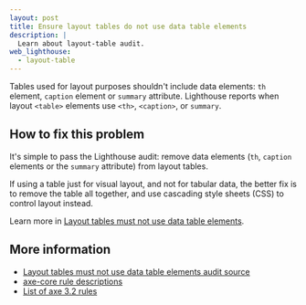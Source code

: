```yaml
---
layout: post
title: Ensure layout tables do not use data table elements
description: |
  Learn about layout-table audit.
web_lighthouse:
  - layout-table
---
```


Tables used for layout purposes shouldn't include data elements:
`th` element, `caption` element or `summary` attribute.
Lighthouse reports when layout `<table>` elements use `<th>`, `<caption>`, or `summary`.

<!--
***Todo*** This audit doesn't seem to be failing for me. I added `role="presentation"` to a table
with `th` expecting this to fail, and it does not.

<figure class="w-figure">
  <img class="w-screenshot w-screenshot--filled" src="layout-table.png" alt="Lighthouse audit showing presentational <table> elements incorrectly using <th>, <caption>, or summary
  figcaption class with a value of 'w-figcaption'">
    Fig. 1 — Presentational <code>&lt;table></code> elements incorrectly using <code>&lt;th></code>, <code>&lt;caption></code>, or <code>summary</code>
  </figcaption>
</figure>
-->
## How to fix this problem

It's simple to pass the Lighthouse audit:
remove data elements (`th`, `caption` elements or the `summary` attribute) from layout tables.

If using a table just for visual layout, and not for tabular data,
the better fix is to remove the table all together,
and use cascading style sheets (CSS) to control layout instead.

Learn more in
[Layout tables must not use data table elements](https://dequeuniversity.com/rules/axe/3.2/layout-table).

<!--
## How this audit impacts overall Lighthouse score

Todo. I have no idea how accessibility scoring is working!
-->
## More information

- [Layout tables must not use data table elements audit source](https://github.com/GoogleChrome/lighthouse/blob/master/lighthouse-core/audits/accessibility/layout-table.js)
- [axe-core rule descriptions](https://github.com/dequelabs/axe-core/blob/develop/doc/rule-descriptions.md)
- [List of axe 3.2 rules](https://dequeuniversity.com/rules/axe/3.2)